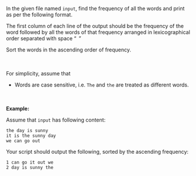 <div class="markdown-content" id="problem-content">
<p>In the given file named <code class="highlighter-rouge">input</code>, find the frequency of all the words and print as per the following format.</p>
<p>The first column of each line of the output should be the frequency of the word followed by all the words of that frequency arranged in lexicographical order separated with space “<code class="highlighter-rouge"> </code>”</p>
<p>Sort the words in the ascending order of frequency.</p>
<p><br/><br/>
For simplicity, assume that</p>
<ul>
<li>Words are case sensitive, i.e. <code class="highlighter-rouge">The</code> and <code class="highlighter-rouge">the</code> are treated as different words.</li>
</ul>
<p><br/><br/>
<strong>Example:</strong></p>
<p>Assume that <code class="highlighter-rouge">input</code> has following content:</p>
<div class="highlighter-rouge"><pre class="highlight"><code>the day is sunny 
it is the sunny day
we can go out
</code></pre>
</div>
<p>Your script should output the following, sorted by the ascending frequency:</p>
<div class="highlighter-rouge"><pre class="highlight"><code>1 can go it out we
2 day is sunny the
</code></pre>
</div>

</div>